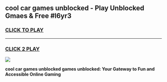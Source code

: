 
## cool car games unblocked - Play Unblocked Gmaes & Free #l6yr3
<h3>
<a href="https://news.freeplayer.one?title=cool_car_games_unblocked&ref=24F">CLICK TO PLAY</a></h3>
<hr>

<h3>
<a href="https://news.freeplayer.one?title=cool_car_games_unblocked&ref=24F">CLICK 2 PLAY</a>
  
</h3>

<a href="https://news.freeplayer.one?title=cool_car_games_unblocked&ref=24F/"><img src="https://clearcache.store/games.png"></a>


**cool car games unblocked games unblocked: Your Gateway to Fun and Accessible Online Gaming**
